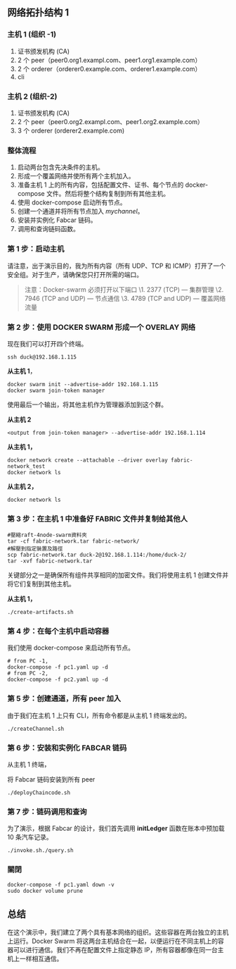 ## **网络拓扑结构 1**

### **主机 1 (组织 -1)**

1. 证书颁发机构 (CA)
2. 2 个 peer（peer0.org1.exampl.com、peer1.org1.example.com）
3. 2 个 orderer（orderer0.example.com、orderer1.example.com）
4. cli

### **主机 2 (组织-2)**

1. 证书颁发机构 (CA)
2. 2 个 peer（peer0.org2.exampl.com、peer1.org2.example.com）
3. 3 个 orderer (orderer2.example.com)

### **整体流程**

1. 启动两台包含先决条件的主机。
2. 形成一个覆盖网络并使所有两个主机加入。
3. 准备主机 1 上的所有内容，包括配置文件、证书、每个节点的 docker-compose 文件。然后将整个结构复制到所有其他主机。
4. 使用 docker-compose 启动所有节点。
5. 创建一个通道并将所有节点加入 _mychannel_。
6. 安装并实例化 Fabcar 链码。
7. 调用和查询链码函数。

### **第 1 步：启动主机**

请注意，出于演示目的，我为所有内容（所有 UDP、TCP 和 ICMP）打开了一个安全组。对于生产，请确保您只打开所需的端口。

> 注意：Docker-swarm 必须打开以下端口
> \1. 2377 (TCP) — 集群管理
> \2. 7946 (TCP and UDP) — 节点通信
> \3. 4789 (TCP and UDP) — 覆盖网络流量

### **第 2 步：使用 DOCKER SWARM 形成一个 OVERLAY 网络**

现在我们可以打开四个终端。

```
ssh duck@192.168.1.115
```

**从主机 1**，

```
docker swarm init --advertise-addr 192.168.1.115
docker swarm join-token manager
```

使用最后一个输出，将其他主机作为管理器添加到这个群。

**从主机 2**

```
<output from join-token manager> --advertise-addr 192.168.1.114
```

**从主机 1，**

```
docker network create --attachable --driver overlay fabric-network_test
docker network ls
```

**从主机 2，**

```
docker network ls
```

### **第 3 步：在主机 1 中准备好 FABRIC 文件并复制给其他人**

```
#壓縮raft-4node-swarm資料夾
tar -cf fabric-network.tar fabric-network/
#解壓到指定裝置及路徑
scp fabric-network.tar duck-2@192.168.1.114:/home/duck-2/
tar -xvf fabric-network.tar
```

关键部分之一是确保所有组件共享相同的加密文件。我们将使用主机 1 创建文件并将它们复制到其他主机。

**从主机 1，**

```
./create-artifacts.sh
```

### **第 4 步：在每个主机中启动容器**

我们使用 docker-compose 来启动所有节点。

```
# from PC -1,
docker-compose -f pc1.yaml up -d
# from PC -2,
docker-compose -f pc2.yaml up -d
```

### **第 5 步：创建通道，所有 peer 加入**

由于我们在主机 1 上只有 CLI，所有命令都是从主机 1 终端发出的。

```
./createChannel.sh
```

### **第 6 步：安装和实例化 FABCAR 链码**

从主机 1 终端，

将 Fabcar 链码安装到所有 peer

```
./deployChaincode.sh
```

### **第 7 步：链码调用和查询**

为了演示，根据 Fabcar 的设计，我们首先调用 **initLedger** 函数在账本中预加载 10 条汽车记录。

```
./invoke.sh./query.sh
```

### **關閉**

```
docker-compose -f pc1.yaml down -v
sudo docker volume prune
```

## **总结**

在这个演示中，我们建立了两个具有基本网络的组织。这些容器在两台独立的主机上运行。Docker Swarm 将这两台主机结合在一起，以便运行在不同主机上的容器可以进行通信。我们不再在配置文件上指定静态 IP，所有容器都像在同一台主机上一样相互通信。
